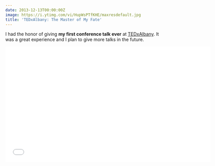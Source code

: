 ```yaml
---
date: 2013-12-13T00:00:00Z
image: https://i.ytimg.com/vi/HupWsPTfKHE/maxresdefault.jpg
title: 'TEDxAlbany: The Master of My Fate'
---
```


I had the honor of giving **my first conference talk ever** at [TEDxAlbany](http://tedxalbany.org/). It was a great experience and I plan to give more talks in the future.

<iframe width="640" height="360" src="//www.youtube.com/embed/HupWsPTfKHE" frameborder="0" allowfullscreen></iframe>

